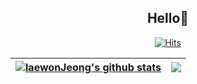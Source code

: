 <div align=center>
  
  ## Hello👊
  
[![Hits](https://hits.seeyoufarm.com/api/count/incr/badge.svg?url=https%3A%2F%2Fgithub.com%2Fzzsza)](https://hits.seeyoufarm.com) 

| <a href="https://github.com/anuraghazra/github-readme-stats"><img align="center" src="https://github-readme-stats.vercel.app/api?username=laewonJeong&show_icons=true&include_all_commits=true&locale=kr&hide_border=true" alt="laewonJeong's github stats" /></a> | <a href="https://github.com/anuraghazra/github-readme-stats"><img align="center" src="https://github-readme-stats.vercel.app/api/top-langs/?username=laewonJeong&layout=compact&hide_border=true" /></a> |
| ------------- | ------------- |

